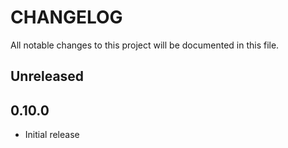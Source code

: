 # CHANGELOG

All notable changes to this project will be documented in this file.

## Unreleased

## 0.10.0

* Initial release